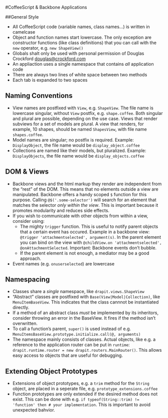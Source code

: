 #CoffeeScript & Backbone Applications

##General Style

* All CoffeeScript code (variable names, class names…) is written in camelcase
* Object and function names start lowercase. The only exception are constructor functions (like class definitions) that you can call with the `new` operator, e.g. `new ShapeView()`
* Globals shalt only be used with personal permission of Douglas Crockford <douglas@crockford.com>
* An appliaction uses a single namespace that contains *all* application code
* There are always two lines of white space between two methods
* Each tab is expanded to two spaces

## Naming Conventions
* View names are postfixed with `View`, e.g. `ShapeView`. The file name is lowercase singular, without `View` postfix, e.g. `shape.coffee`. Both singular and plural are possible, depending on the use case. Views that render subviews for a set of models are plural. A view that renders, for example, 10 shapes, should be named `ShapesView`, with file name `shapes.coffee`.
* Model names are singular; no postfix is required. Example: `DisplayObject`, the file name would be `display_object.coffee`
* Collections are named like their models, but pluralized. Example: `DisplayObjects`, the file name would be `display_objects.coffee`

## DOM & Views
* Backbone views and the html markup they render are independent from the “rest” of the DOM. This means that no elements outside a view are manipulated. Backbone offers a handy scoped `$` function for this purpose. Calling `@$('.some-selector')` will search for an element that matches the selector *only within the view*. This is important because it promotes modularity and reduces side effects.
* If you wish to communicate with other objects from within a view, consider using:
	* The mighty `trigger` function. This is useful to notify parent objects that a certain event has occured. Example in a backbone view: `@trigger 'attachmentselected', argument(s)`. In the parent element you can bind on the view with `@childView.on 'attachmentselected', @onAttachmentSelected`. Important: Backbone events don’t bubble.
	* If the parent element is not enough, a mediator may be a good approach.
* Event names (e.g. `onuserselected`) are lowercase



## Namespacing
* Classes share a *single* namespace, like `drapit.views.ShapeView`
* “Abstract” classes are postfixed with `Base(View|Model|Collection)`, like `MenuItemBaseView`. This indicates that the class cannnot be instantiated directly.
* If a method of an abstract class *must* be implemented by its inheritors, consider throwing an error in the BaseView. It fires if the method isn’t overwritten.
* To call a function’s parent, `super()` is used instead of e.g. `MenuItemsBaseView.prototype.initialize.call(@, arguments)`
* The namespace mainly consists of classes. Actual objects, like e.g. a reference to the application router can be put in `runtime`: `drapit.runtime.router = new drapit.routers.MainRouter()`. This allows easy access to objects that are useful for debugging.

## Extending Object Prototypes
* Extensions of object prototypes, e.g. a `trim` method for the `String` object, are placed in a seperate file, e.g. `prototype_extensions.coffee`
* Function prototypes are only extended if the desired method does not exist. This can be done with e.g. `if typeof(String::trim) != 'function' then # your implementation`. This is important to avoid unexpected bahvior.


